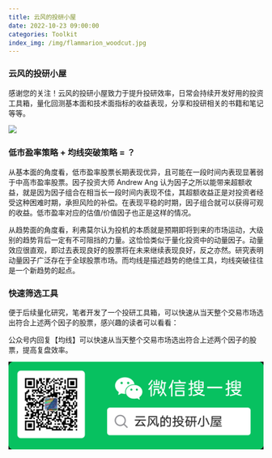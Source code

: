 ```yaml
---
title: 云风的投研小屋
date: 2022-10-23 09:00:00
categories: Toolkit
index_img: /img/flammarion_woodcut.jpg
---
```




### 云风的投研小屋

感谢您的关注！云风的投研小屋致力于提升投研效率，日常会持续开发好用的投资工具箱，量化回测基本面和技术面指标的收益表现，分享和投研相关的书籍和笔记等等。

![](/img/flammarion_woodcut.jpg)

### 低市盈率策略 + 均线突破策略 = ？

从基本面的角度看，低市盈率股票长期表现优异，且可能在一段时间内表现显著弱于中高市盈率股票。因子投资大师 Andrew Ang 认为因子之所以能带来超额收益，就是因为因子组合在相当长一段时间内表现不佳，其超额收益正是对投资者经受这种困难时期，承担风险的补偿。在表现平稳的时期，因子组合就可以获得可观的收益。低市盈率对应的估值/价值因子也正是这样的情况。

从趋势面的角度看，利弗莫尔认为投机的本质就是预期即将到来的市场运动，大级别的趋势背后一定有不可阻挡的力量。这恰恰类似于量化投资中的动量因子。动量效应很直观，即过去表现良好的股票将在未来继续表现良好，反之亦然。研究表明动量因子广泛存在于全球股票市场。而均线是描述趋势的绝佳工具，均线突破往往是一个新趋势的起点。

### 快速筛选工具

便于后续量化研究，笔者开发了一个投研工具箱，可以快速从当天整个交易市场选出符合上述两个因子的股票，感兴趣的读者可以看看：

公众号内回复【均线】可以快速从当天整个交易市场选出符合上述两个因子的股票，提高复盘效率。

![](/img/weixin_qrcode.png)